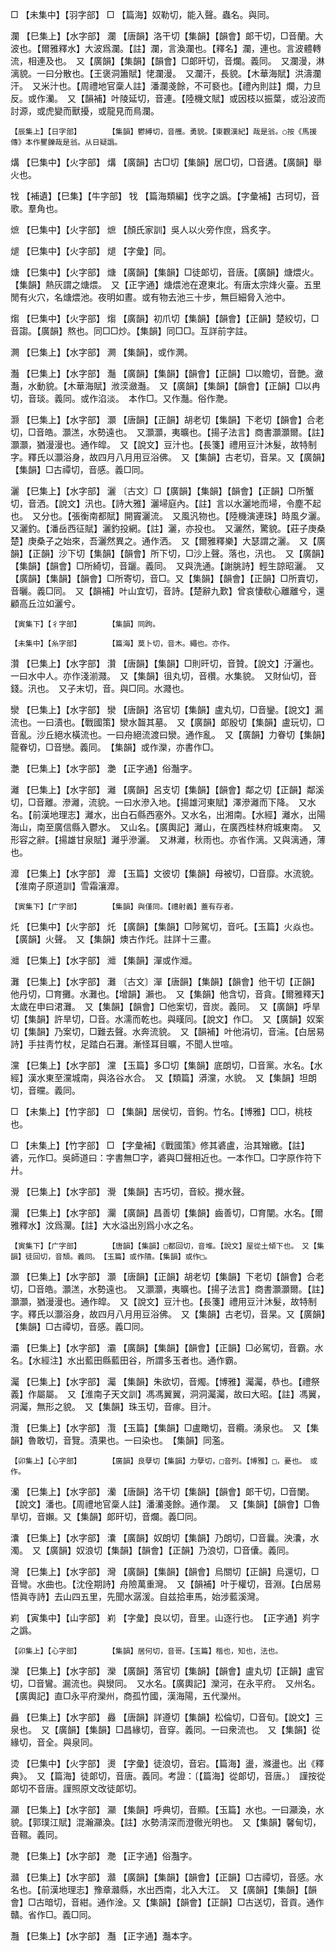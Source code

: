 <!-- { "loadSidebar": true } -->
□	【未集中】【羽字部】	□	【篇海】奴勒切，能入聲。蟲名。與同。

瀾	【巳集上】【水字部】	瀾	【唐韻】洛干切【集韻】【韻會】郞干切，□音蘭。大波也。【爾雅釋水】大波爲瀾。【註】瀾，言渙瀾也。【釋名】瀾，連也。言波體轉流，相連及也。　又【廣韻】【集韻】【韻會】□郞旰切，音爛。義同。　又瀾漫，淋漓貌。一曰分散也。【王褒洞簫賦】恅瀾漫。　又瀾汗，長貌。【木華海賦】洪濤瀾汗。　又米汁也。【周禮地官稾人註】潘瀾戔餘，不可褻也。【禮內則註】爛，力旦反。或作灡。　又【韻補】叶陵延切，音連。【陸機文賦】或因枝以振葉，或沿波而討源，或虎變而獸擾，或龍見而鳥瀾。

	【辰集上】【日字部】		【集韻】鬱縛切，音雘。勇貌。【東觀漢紀】哉是翁。○按《馬援傳》本作矍鑠哉是翁。从日疑譌。

煹	【巳集中】【火字部】	煹	【廣韻】古□切【集韻】居□切，□音遘。【廣韻】舉火也。

牫	【補遺】【巳集】【牛字部】	牫	【篇海類編】伐字之譌。【字彙補】古珂切，音歌。羣角也。

熫	【巳集中】【火字部】	熫	【顏氏家訓】吳人以火旁作庶，爲炙字。

煺	【巳集中】【火字部】	煺	【字彙】同。

煻	【巳集中】【火字部】	煻	【廣韻】【集韻】□徒郞切，音唐。【廣韻】煻煨火。【集韻】熱灰謂之煻煨。　又【正字通】煻煨池在遼東北。有唐太宗烽火臺。五里閒有火穴，名煻煨池。夜明如晝。或有物去池三十步，無巨細脅入池中。

煼	【巳集中】【火字部】	煼	【廣韻】初爪切【集韻】【韻會】【正韻】楚絞切，□音謅。【廣韻】熬也。同□□炒。【集韻】同□□。互詳前字註。

灍	【巳集上】【水字部】	灍	【集韻】，或作灍。

灎	【巳集上】【水字部】	灎	【廣韻】【集韻】【韻會】【正韻】□以贍切，音艷。瀲灎，水動貌。【木華海賦】浟湙瀲灎。　又【廣韻】【集韻】【韻會】【正韻】□以冉切，音琰。義同。或作淊淡。　本作□。又作灎。俗作灧。

灏	【巳集上】【水字部】	灝	【唐韻】【正韻】胡老切【集韻】下老切【韻會】合老切，□音皓。灝溔，水勢遠也。　又灝灝，夷曠也。【揚子法言】商書灝灝爾。【註】灝灝，猶漫漫也。通作皡。　又【說文】豆汁也。【長箋】禮用豆汁沐髮，故特制字。釋氏以灝浴身，故四月八月用豆浴佛。　又【集韻】古老切，音杲。又【廣韻】【集韻】□古禫切，音感。義□同。

灑	【巳集上】【水字部】	灑	〔古文〕□【廣韻】【集韻】【韻會】【正韻】□所蟹切，音洒。【說文】汛也。【詩大雅】灑埽庭內。【註】言以水灑地而埽，令塵不起也。　又分也。【張衡南都賦】開竇灑流。　又風汎物也。【陸機演連珠】時風夕灑。　又灑釣。【潘岳西征賦】灑釣投網。【註】灑，亦投也。　又灑然，驚貌。【莊子庚桑楚】庚桑子之始來，吾灑然異之。通作洒。　又【爾雅釋樂】大瑟謂之灑。　又【廣韻】【正韻】沙下切【集韻】【韻會】所下切，□沙上聲。落也，汛也。　又【廣韻】【集韻】【韻會】□所綺切，音躧。義同。　又與洗通。【謝朓詩】輕生諒昭灑。　又【廣韻】【集韻】【韻會】□所寄切，音□。又【集韻】【韻會】【正韻】□所賣切，音曬。義□同。　又【韻補】叶山宜切，音詩。【楚辭九歎】曾哀悽欷心離離兮，還顧高丘泣如灑兮。

	【寅集下】【彳字部】		【集韻】同跔。

	【未集中】【糸字部】		【篇海】莫卜切，音木。繩也。亦作。

灒	【巳集上】【水字部】	灒	【唐韻】【集韻】□則旰切，音贊。【說文】汙灑也。一曰水中人。亦作淺湔濺。　又【集韻】徂丸切，音欑。水集貌。　又財仙切，音錢。汛也。　又子末切，音。與□同。水濺也。

灓	【巳集上】【水字部】	灓	【唐韻】洛官切【集韻】盧丸切，□音鑾。【說文】漏流也。一曰漬也。【戰國策】灓水齧其墓。　又【廣韻】郞殷切【集韻】盧玩切，□音亂。沙丘絕水橫流也。一曰舟絕流渡曰灓。通作亂。　又【廣韻】力眷切【集韻】龍眷切，□音戀。義同。　【集韻】或作灤，亦書作□。

灔	【巳集上】【水字部】	灔	【正字通】俗灎字。

灕	【巳集上】【水字部】	灕	【廣韻】呂支切【集韻】【韻會】鄰之切【正韻】鄰溪切，□音離。滲灕，流貌。一曰水滲入地。【揚雄河東賦】澤滲灕而下降。　又水名。【前漢地理志】灕水，出白石縣西塞外。又水名，出湘南。【水經】灕水，出陽海山，南至廣信縣入鬱水。　又山名。【廣輿記】灕山，在廣西桂林府城東南。　又形容之辭。【揚雄甘泉賦】灕乎滲灑。　又淋灕，秋雨也。亦省作漓。又與漓通，薄也。

灖	【巳集上】【水字部】	灖	【玉篇】文彼切【集韻】母被切，□音靡。水流貌。【淮南子原道訓】雪霜瀼灖。

	【寅集下】【广字部】		【集韻】與僅同。【禮射義】蓋有存者。

灹	【巳集中】【火字部】	灹	【廣韻】【集韻】□陟駕切，音吒。【玉篇】火焱也。【廣韻】火聲。　又【集韻】燠古作灹。註詳十三畫。

灗	【巳集上】【水字部】	灗	【集韻】潬或作灗。

灘	【巳集上】【水字部】	灘	〔古文〕潬【唐韻】【集韻】【韻會】他干切【正韻】他丹切，□育攤。水灘也。【增韻】瀨也。　又【集韻】他含切，音貪。【爾雅釋天】太歲在申曰涒灘。　又【集韻】【韻會】□他案切，音炭。義同。　又【廣韻】呼旱切【集韻】許旱切，□音。水濡而乾也。與暵同。【說文】作□。　又【廣韻】奴案切【集韻】乃案切，□難去聲。水奔流貌。　又【韻補】叶他涓切，音湍。【白居易詩】手拄靑竹杖，足踏白石灘。漸怪耳目曠，不聞人世喧。

灙	【巳集上】【水字部】	灙	【玉篇】多□切【集韻】底朗切，□音黨。水名。【水經】漢水東至灙城南，與洛谷水合。　又【類篇】漭灙，水貌。　又【集韻】坦朗切，音曭。義同。

□	【未集上】【竹字部】	□	【集韻】居侯切，音鉤。竹名。【博雅】□□，桃枝也。

□	【未集上】【竹字部】	□	【字彙補】《戰國策》修其碆盧，治其矰繳。【註】碆，元作□。吳師道曰：字書無□字，碆與□聲相近也。一本作□。□字原作符下廾。

灚	【巳集上】【水字部】	灚	【集韻】吉巧切，音絞。攪水聲。

灛	【巳集上】【水字部】	灛	【廣韻】昌善切【集韻】齒善切，□育闡。水名。【爾雅釋水】汶爲灛。【註】大水溢出別爲小水之名。

	【寅集下】【广字部】		【唐韻】【集韻】□都回切，音堆。【說文】屋從土傾下也。　又【集韻】徒回切，音頹。義同。　【玉篇】或作隤。【集韻】或作□。

灝	【巳集上】【水字部】	灝	【唐韻】【正韻】胡老切【集韻】下老切【韻會】合老切，□音皓。灝溔，水勢遠也。　又灝灝，夷曠也。【揚子法言】商書灝灝爾。【註】灝灝，猶漫漫也。通作皡。　又【說文】豆汁也。【長箋】禮用豆汁沐髮，故特制字。釋氏以灝浴身，故四月八月用豆浴佛。　又【集韻】古老切，音杲。又【廣韻】【集韻】□古禫切，音感。義□同。

灞	【巳集上】【水字部】	灞	【廣韻】【集韻】【韻會】【正韻】□必駕切，音霸。水名。【水經注】水出藍田縣藍田谷，所謂多玉者也。通作霸。

灟	【巳集上】【水字部】	灟	【集韻】朱欲切，音燭。【博雅】灟灟，恭也。【禮祭義】作屬屬。　又【淮南子天文訓】馮馮翼翼，洞洞灟灟，故曰大昭。【註】馮翼，洞灟，無形之貌。　又【集韻】珠玉切，音瘃。目汁。

灠	【巳集上】【水字部】	灠	【玉篇】【集韻】□盧瞰切，音纜。湧泉也。　又【集韻】魯敢切，音覽。漬果也。一曰染也。　【集韻】同濫。

	【卯集上】【心字部】		【廣韻】良孽切【集韻】力孽切，□音列。【博雅】□，憂也。　或作。

灡	【巳集上】【水字部】	灡	【唐韻】洛干切【集韻】【韻會】郞干切，□音闌。【說文】潘也。【周禮地官稾人註】潘灡戔餘。通作瀾。　又【集韻】【韻會】□魯旱切，音嬾。又【集韻】郞旰切，音爛。義□同。

灢	【巳集上】【水字部】	灢	【廣韻】奴朗切【集韻】乃朗切，□音曩。泱灢，水濁。　又【廣韻】奴浪切【集韻】【韻會】【正韻】乃浪切，□音儾。義同。

灣	【巳集上】【水字部】	灣	【廣韻】【集韻】【韻會】烏關切【正韻】烏還切，□音彎。水曲也。【沈佺期詩】舟險萬重灣。　又【韻補】叶于權切，音淵。【白居易悟眞寺詩】去山四五里，先聞水潺湲。自兹拾車馬，始涉藍溪灣。

峲	【寅集中】【山字部】	峲	【字彙】良以切，音里。山逐行也。　【正字通】峛字之譌。

	【卯集上】【心字部】		【集韻】居何切，音哥。【玉篇】楷也，知也，法也。

灤	【巳集上】【水字部】	灤	【廣韻】落官切【集韻】【韻會】盧丸切【正韻】盧官切，□音鸞。漏流也。與灓同。　又水名。【廣輿記】灤河，在永平府。　又州名。【廣輿記】直□永平府灤州，商孤竹國，漢海陽，五代灤州。

灥	【巳集上】【水字部】	灥	【唐韻】詳遵切【集韻】松倫切，□音旬。【說文】三泉也。　又【廣韻】【集韻】□昌緣切，音穿。義同。一曰衆流也。　又【集韻】從緣切，音全。與泉同。

烫	【巳集中】【火字部】	燙	【字彙】徒浪切，音宕。【篇海】盪，滌盪也。出《釋典》。　又【篇海】徒郞切，音唐。義同。考證：〔【篇海】從郞切，音唐。〕　謹按從郞切不音唐。謹照原文改徒郞切。 

灦	【巳集上】【水字部】	灦	【集韻】呼典切，音顯。【玉篇】水也。一曰灦渙，水貌。【郭璞江賦】混瀚灦渙。【註】水勢淸深而澄徹光明也。　又【集韻】馨甸切，音韅。義同。

灧	【巳集上】【水字部】	灧	【正字通】俗灩字。

灨	【巳集上】【水字部】	灨	【廣韻】【集韻】【韻會】【正韻】□古禫切，音感。水名也。【前漢地理志】豫章灨縣，水出西南，北入大江。　又【廣韻】【集韻】【韻會】□古暗切，音紺。通作淦。又【集韻】【韻會】【正韻】□古送切，音貢。通作贛。省作□。義□同。

灩	【巳集上】【水字部】	灩	【正字通】灎本字。

